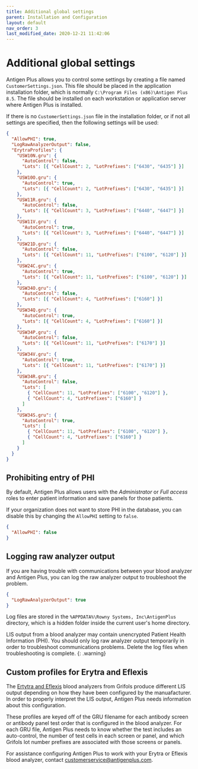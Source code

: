 ```yaml
---
title: Additional global settings
parent: Installation and Configuration
layout: default
nav_order: 3
last_modified_date: 2020-12-21 11:42:06
---
```


# Additional global settings

Antigen Plus allows you to control some settings by creating a file named
`CustomerSettings.json`. This file should be placed in the application
installation folder, which is normally
`C:\Program Files (x86)\Antigen Plus 8.5`. The file should be installed on
each workstation or application server where Antigen Plus is installed.

If there is no `CustomerSettings.json` file in the installation folder, or if
not all settings are specified, then the following settings will be used:

```json
{
  "AllowPHI": true,
  "LogRawAnalyzerOutput": false,
  "ErytraProfiles": {
    "USW10N.gru": {
      "AutoControl": false,
      "Lots": [{ "CellCount": 2, "LotPrefixes": ["6430", "6435"] }]
    },
    "USW10O.gru": {
      "AutoControl": true,
      "Lots": [{ "CellCount": 2, "LotPrefixes": ["6430", "6435"] }]
    },
    "USW11R.gru": {
      "AutoControl": false,
      "Lots": [{ "CellCount": 3, "LotPrefixes": ["6440", "6447"] }]
    },
    "USW11V.gru": {
      "AutoControl": true,
      "Lots": [{ "CellCount": 3, "LotPrefixes": ["6440", "6447"] }]
    },
    "USW21D.gru": {
      "AutoControl": false,
      "Lots": [{ "CellCount": 11, "LotPrefixes": ["6100", "6120"] }]
    },
    "USW24C.gru": {
      "AutoControl": true,
      "Lots": [{ "CellCount": 11, "LotPrefixes": ["6100", "6120"] }]
    },
    "USW34O.gru": {
      "AutoControl": false,
      "Lots": [{ "CellCount": 4, "LotPrefixes": ["6160"] }]
    },
    "USW34Q.gru": {
      "AutoControl": true,
      "Lots": [{ "CellCount": 4, "LotPrefixes": ["6160"] }]
    },
    "USW34P.gru": {
      "AutoControl": false,
      "Lots": [{ "CellCount": 11, "LotPrefixes": ["6170"] }]
    },
    "USW34V.gru": {
      "AutoControl": true,
      "Lots": [{ "CellCount": 11, "LotPrefixes": ["6170"] }]
    },
    "USW34R.gru": {
      "AutoControl": false,
      "Lots": [
        { "CellCount": 11, "LotPrefixes": ["6100", "6120"] },
        { "CellCount": 4, "LotPrefixes": ["6160"] }
      ]
    },
    "USW34S.gru": {
      "AutoControl": true,
      "Lots": [
        { "CellCount": 11, "LotPrefixes": ["6100", "6120"] },
        { "CellCount": 4, "LotPrefixes": ["6160"] }
      ]
    }
  }
}
```

## Prohibiting entry of PHI

By default, Antigen Plus allows users with the _Administrator_ or _Full access_
roles to enter patient information and save panels for those patients.

If your organization does not want to store PHI in the database, you can disable
this by changing the `AllowPHI` setting to `false`.

```json
{
  "AllowPHI": false
}
```

## Logging raw analyzer output

If you are having trouble with communications between your blood analyzer and
Antigen Plus, you can log the raw analyzer output to troubleshoot the problem.

```json
{
  "LogRawAnalyzerOutput": true
}
```

Log files are stored in the `%APPDATA%\Rowny Systems, Inc\AntigenPlus`
directory, which is a hidden folder inside the current user's home directory.

LIS output from a blood analyzer may contain unencrypted Patient Health
Information (PHI). You should only log raw analyzer output temporarily in order
to troubleshoot communications problems. Delete the log files when
troubleshooting is complete.
{: .warning}

## Custom profiles for Erytra and Eflexis

The
[Ertytra and Eflexis](https://www.diagnostic.grifols.com/en/erytra-eflexis/overview)
blood analyzers from Grifols produce different LIS output depending on how they
have been configured by the manuafacturer. In order to properly interpret the
LIS output, Antigen Plus needs information about this configuration.

These profiles are keyed off of the GRU filename for each antibody screen or
antibody panel test order that is configured in the blood analyzer. For each GRU
file, Antigen Plus needs to know whether the test includes an auto-control, the
number of test cells in each screen or panel, and which Grifols lot number
prefixes are associated with those screens or panels.

For assistance configuring Antigen Plus to work with your Erytra or Eflexis
blood analyzer, contact
[customerservice@antigenplus.com](mailto:customerservice@antigenplus.com).
